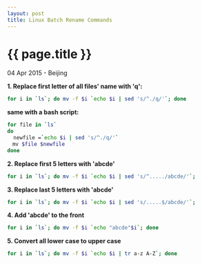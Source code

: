 ```yaml
---
layout: post
title: Linux Batch Rename Commands
---
```


{{ page.title }}
================

<p class="meta">04 Apr 2015 - Beijing</p>

**1. Replace first letter of all files' name with 'q':**

```bash
for i in `ls`; do mv -f $i `echo $i | sed 's/^./q/'`; done
```

**same with a bash script:**

```bash
for file in `ls`
do
  newfile =`echo $i | sed 's/^./q/'`
　mv $file $newfile
done
```

**2. Replace first 5 letters with 'abcde'**

```bash
for i in `ls`; do mv -f $i `echo $i | sed 's/^...../abcde/'`;
```

**3. Replace last 5 letters with 'abcde'**

```bash
for i in `ls`; do mv -f $i `echo $i | sed 's/.....$/abcde/'`;
```

**4. Add 'abcde' to the front**

```bash
for i in `ls`; do mv -f $i `echo "abcde"$i`; done
```

**5. Convert all lower case to upper case**

```bash
for i in `ls`; do mv -f $i `echo $i | tr a-z A-Z`; done
```
